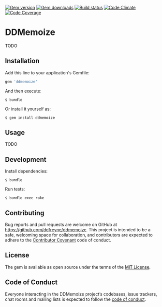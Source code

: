 [![Gem version](https://img.shields.io/gem/v/ddmemoize.svg)](http://rubygems.org/gems/ddmemoize)
[![Gem downloads](https://img.shields.io/gem/dt/ddmemoize.svg)](http://rubygems.org/gems/ddmemoize)
[![Build status](https://img.shields.io/travis/ddfreyne/ddmemoize.svg)](https://travis-ci.org/ddfreyne/ddmemoize)
[![Code Climate](https://img.shields.io/codeclimate/github/ddfreyne/ddmemoize.svg)](https://codeclimate.com/github/ddfreyne/ddmemoize)
[![Code Coverage](https://img.shields.io/codecov/c/github/ddfreyne/ddmemoize.svg)](https://codecov.io/gh/ddfreyne/ddmemoize)

# DDMemoize

TODO

## Installation

Add this line to your application's Gemfile:

```ruby
gem 'ddmemoize'
```

And then execute:

    $ bundle

Or install it yourself as:

    $ gem install ddmemoize

## Usage

TODO

## Development

Install dependencies:

    $ bundle

Run tests:

    $ bundle exec rake

## Contributing

Bug reports and pull requests are welcome on GitHub at https://github.com/ddfreyne/ddmemoize. This project is intended to be a safe, welcoming space for collaboration, and contributors are expected to adhere to the [Contributor Covenant](http://contributor-covenant.org) code of conduct.

## License

The gem is available as open source under the terms of the [MIT License](http://opensource.org/licenses/MIT).

## Code of Conduct

Everyone interacting in the DDMemoize project’s codebases, issue trackers, chat rooms and mailing lists is expected to follow the [code of conduct](https://github.com/ddfreyne/ddmemoize/blob/master/CODE_OF_CONDUCT.md).
